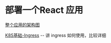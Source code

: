 # 部署一个React 应用

[整个应用的架构图](https://platform9.com/blog/kubernetes-enterprise-chapter-2-kubernetes-architecture-concepts/)

[K8S基础-Ingress](https://blog.csdn.net/wangshui898/article/details/110292504) -- 讲 ingress 如何使用，比较详细

